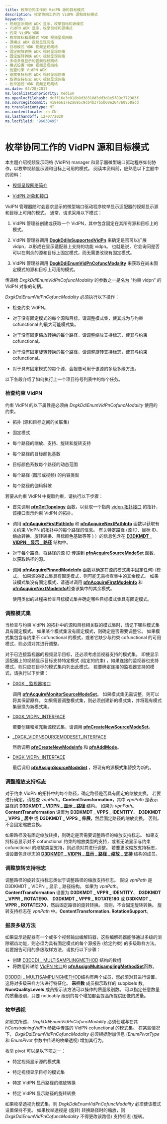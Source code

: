 ```yaml
---
title: 枚举协同工作的 VidPN 源和目标模式
description: 枚举协同工作的 VidPN 源和目标模式
keywords:
- 视频显示网络 WDK 显示，枚举目标和源模式
- VidPN WDK 显示，枚举目标和源模式
- 约束 VidPN WDK
- 枚举目标和源模式 WDK 视频呈现网络
- 源模式 WDK 视频呈现网络
- 目标模式 WDK 视频呈现网络
- 固定缩放转换 WDK 视频呈现网络
- 固定旋转转换 WDK 视频呈现网络
- 多级多级显示的音频视频网络
- 模式设置 WDK 视频呈现网络
- 检查约束 VidPN WDK
- 缩放支持标志 WDK 视频呈现网络
- 旋转支持标志 WDK 视频呈现网络
- 枚举透视 WDK 视频呈现网络
ms.date: 04/20/2017
ms.localizationpriority: medium
ms.openlocfilehash: dcff16e3c018b8d38318d3dd3d8e5f89c772303f
ms.sourcegitcommit: 418e6617e2a695c9cb4b37b5b60e264760858acd
ms.translationtype: MT
ms.contentlocale: zh-CN
ms.lasthandoff: 12/07/2020
ms.locfileid: "96838495"
---
```

# <a name="enumerating-cofunctional-vidpn-source-and-target-modes"></a>枚举协同工作的 VidPN 源和目标模式


本主题介绍视频显示网络 (VidPN) manager 和显示器微型端口驱动程序如何协作，以枚举视频显示源和目标上可用的模式。 阅读本资料前，应熟悉以下主题中的资料：

-   [视频呈现网络简介](introduction-to-video-present-networks.md)

-   [VidPN 对象和接口](vidpn-objects-and-interfaces.md)

VidPN 管理器随时会要求显示的微型端口驱动程序枚举显示适配器的视频显示源和目标上可用的模式。 通常，请求采用以下模式：

1.  VidPN 管理器创建或获取一个 VidPN，其中包含固定在其所有源和目标上的模式。

2.  VidPN 管理器调用 [**DxgkDdiIsSupportedVidPn**](/windows-hardware/drivers/ddi/d3dkmddi/nc-d3dkmddi-dxgkddi_issupportedvidpn) 来确定是否可以扩展 vidpn，以形成在显示适配器上支持的功能 vidpn。 也就是说，它会询问是否可以在剩余的源和目标上固定模式，而无需更改现有固定模式。

3.  VidPN 管理器调用 [**DxgkDdiEnumVidPnCofuncModality**](/windows-hardware/drivers/ddi/d3dkmddi/nc-d3dkmddi-dxgkddi_enumvidpncofuncmodality) 来获取在尚未固定模式的源和目标上可用的模式。

传递给 *DxgkDdiEnumVidPnCofuncModality* 的参数之一是名为 "约束 vidpn" 的 VidPN 对象的句柄。

*DxgkDdiEnumVidPnCofuncModality* 必须执行以下操作：

-   检查约束 VidPN。

-   对于没有固定模式的每个源和目标，请调整模式集，使其成为与约束 cofunctional 的最大可能模式集。

-   对于没有固定缩放转换的每个路径，请调整缩放支持标志，使其与约束 cofunctional。

-   对于没有固定旋转转换的每个路径，请调整旋转支持标志，使其与约束 cofunctional。

-   对于具有固定模式的每个源，会报告可用于该源的多级多级方法。

以下各段介绍了如何执行上一个项目符号列表中的每个任务。

### <a name="span-idinspecting_the_constraining_vidpnspanspan-idinspecting_the_constraining_vidpnspaninspecting-the-constraining-vidpn"></a><span id="inspecting_the_constraining_vidpn"></span><span id="INSPECTING_THE_CONSTRAINING_VIDPN"></span>检查约束 VidPN

约束 VidPN 的以下属性是必须由 *DxgkDdiEnumVidPnCofuncModality* 使用的约束。

-   拓扑 (源和目标之间的关联集) 

-   固定模式

-   每个路径的缩放、支持、旋转和旋转支持

-   每个路径的目标颜色基数

-   目标颜色系数每个路径的动态范围

-   每个路径 (图形或视频) 的内容类型

-   每个路径的伽玛斜坡

若要从约束 VidPN 中提取约束，请执行以下步骤：

-   首先调用 [**pfnGetTopology**](/windows-hardware/drivers/ddi/d3dkmddi/nc-d3dkmddi-dxgkddi_vidpn_gettopology) 函数，以获取一个指向 [vidpn 拓扑接口](/windows-hardware/drivers/ddi/d3dkmddi/ns-d3dkmddi-_dxgk_vidpntopology_interface) 的指针，该接口表示约束 VidPN 的拓扑。

-   调用 [**pfnAcquireFirstPathInfo**](/windows-hardware/drivers/ddi/d3dkmddi/nc-d3dkmddi-dxgkddi_vidpntopology_acquirefirstpathinfo) 和 [**pfnAcquireNextPathInfo**](/windows-hardware/drivers/ddi/d3dkmddi/nc-d3dkmddi-dxgkddi_vidpntopology_acquirenextpathinfo) 函数以获取有关约束 VidPN 的拓扑中的每个路径的信息。 有关特定路径 (源 ID、目标 ID、缩放转换、旋转转换、目标颜色基础等等 ) ）的信息包含在 [**D3DKMDT \_ VIDPN \_ 显示 \_ 路径**](/windows-hardware/drivers/ddi/d3dkmdt/ns-d3dkmdt-_d3dkmdt_vidpn_present_path) 结构中。

-   对于每个路径，将路径的源 ID 传递到 [**pfnAcquireSourceModeSet**](/windows-hardware/drivers/ddi/d3dkmddi/nc-d3dkmddi-dxgkddi_vidpn_acquiresourcemodeset) 函数，以获取路径的源。

-   调用 [**pfnAcquirePinnedModeInfo**](/windows-hardware/drivers/ddi/d3dkmddi/nc-d3dkmddi-dxgkddi_vidpnsourcemodeset_acquirepinnedmodeinfo) 函数以确定在源的模式集中固定任何)  (模式。 如果源的模式集具有固定模式，则可能无需检查集中的其余模式。 如果该模式集没有固定模式，请通过调用 [**pfnAcquireFirstModeInfo**](/windows-hardware/drivers/ddi/d3dkmddi/nc-d3dkmddi-dxgkddi_vidpnsourcemodeset_acquirefirstmodeinfo) 和 [**pfnAcquireNextModeInfo**](/windows-hardware/drivers/ddi/d3dkmddi/nc-d3dkmddi-dxgkddi_vidpnsourcemodeset_acquirenextmodeinfo)检查该集中的其余模式。

    使用类似的过程来检查目标模式集并确定哪些目标模式集具有固定模式。

### <a name="span-idadjusting_mode_setsspanspan-idadjusting_mode_setsspanadjusting-mode-sets"></a><span id="adjusting_mode_sets"></span><span id="ADJUSTING_MODE_SETS"></span>调整模式集

当检查与约束 VidPN 的拓扑中的源和目标相关联的模式集时，请记下哪些模式集具有固定模式。 如果某个模式集没有固定模式，则确定是否需要调整它。 如果模式集包含与约束不 cofunctional 的模式，或者它缺少与约束 cofunctional 的可用模式，则必须对其进行调整。

对于已连接监视器的视频显示目标，还必须考虑监视器支持的模式集。 即使显示适配器上的视频显示目标支持特定模式 (给定的约束) ，如果连接的监视器也支持模式，则只应在目标的模式集内列出此模式。 若要确定连接的监视器支持的模式，请执行以下步骤：

-   [DXGK \_ 监视器接口](/windows-hardware/drivers/ddi/d3dkmddi/ns-d3dkmddi-_dxgk_monitor_interface)

    调用 [**pfnAcquireMonitorSourceModeSet**](/windows-hardware/drivers/ddi/d3dkmddi/nc-d3dkmddi-dxgkddi_monitor_acquiremonitorsourcemodeset)。 如果模式集无需调整，则可以将其保留原样。 如果需要调整模式集，则必须创建新的模式集，并将现有模式集替换为新模式集。

-   [DXGK_VIDPN_INTERFACE](/windows-hardware/drivers/ddi/d3dkmddi/ns-d3dkmddi-_dxgk_vidpn_interface)

    若要创建和填充新源模式集，请调用 [**pfnCreateNewSourceModeSet**](/windows-hardware/drivers/ddi/d3dkmddi/nc-d3dkmddi-dxgkddi_vidpn_createnewsourcemodeset)。

-   [_DXGK_VIDPNSOURCEMODESET_INTERFACE](/windows-hardware/drivers/ddi/d3dkmddi/ns-d3dkmddi-_dxgk_vidpnsourcemodeset_interface)

    然后调用 [**pfnCreateNewModeInfo**](/windows-hardware/drivers/ddi/d3dkmddi/nc-d3dkmddi-dxgkddi_vidpnsourcemodeset_createnewmodeinfo) 和 [**pfnAddMode**](/windows-hardware/drivers/ddi/d3dkmddi/nc-d3dkmddi-dxgkddi_vidpnsourcemodeset_addmode)。

-   [DXGK_VIDPN_INTERFACE](/windows-hardware/drivers/ddi/d3dkmddi/ns-d3dkmddi-_dxgk_vidpn_interface)

    最后调用 [**pfnAssignSourceModeSet**](/windows-hardware/drivers/ddi/d3dkmddi/nc-d3dkmddi-dxgkddi_vidpn_assignsourcemodeset) ，将现有的源模式集替换为新的。

### <a name="adjusting-scaling-support-flags"></a>调整缩放支持标志

对于约束 VidPN 的拓扑中的每个路径，确定路径是否具有固定的缩放变换。 若要进行确定，请检查 *vpnPath*。**ContentTransformation**，其中 *vpnPath* 是表示路径的 [**D3DKMDT \_ VIDPN \_ 显示 \_ 路径**](/windows-hardware/drivers/ddi/d3dkmdt/ns-d3dkmdt-_d3dkmdt_vidpn_present_path) 结构。 如果为 *vpnPath*。**ContentTransformation** 设置为 **D3DKMDT \_ VPPS \_ IDENTITY**、 **D3DKMDT \_ VPPS \_ 居中** 或 **D3DKMDT \_ VPPS \_ 伸展**，然后固定路径的缩放变换。 否则，不会固定缩放变换。

如果路径没有固定缩放转换，则确定是否需要调整路径的缩放支持标志。 如果支持标志显示对不 cofunctional 约束的缩放类型的支持，或者无法显示与约束 cofunctional 的缩放类型支持，则必须对其进行调整。 若要更改缩放支持标志，请设置包含标志的 [**D3DKMDT \_ VIDPN \_ 显示 \_ 路径 \_ 缩放 \_ 支持**](/windows-hardware/drivers/ddi/d3dkmdt/ns-d3dkmdt-_d3dkmdt_vidpn_present_path_scaling_support) 结构的成员。

### <a name="adjusting-rotation-support-flags"></a>调整旋转支持标志

调整路径的旋转支持标志类似于调整路径的缩放支持标志。 假设 *vpnPath* 是 D3DKMDT \_ VIDPN \_ 显示 \_ 路径结构。 如果为 *vpnPath*。**ContentTransformation** 设置为 **D3DKMDT \_ VPPR \_ IDENTITY**、 **D3DKMDT \_ VPPR \_ ROTATE90**、 **D3DKMDT \_ VPPR \_ ROTATE180** 或 **D3DKMDT \_ VPPR \_ ROTATE270**，然后固定路径的旋转转换。 否则，不会固定旋转转换。 旋转支持标志在 *vpnPath* 中。**ContentTransformation. RotationSupport**。

### <a name="span-idreporting_multisampling_methodsspanspan-idreporting_multisampling_methodsspanreporting-multisampling-methods"></a><span id="reporting_multisampling_methods"></span><span id="REPORTING_MULTISAMPLING_METHODS"></span>报表多级方法

如果显示适配器有一个或多个视频输出编解码器，这些编解码器能够通过多级的消除锯齿功能，则必须为具有固定模式的每个源报告 (给定约束) 的多级取样方法。 若要报告可用的多级取样方法，请执行以下步骤：

-   创建 [D3DDDI \_ MULTISAMPLINGMETHOD](/windows-hardware/drivers/ddi/d3dukmdt/ns-d3dukmdt-_d3dddi_multisamplingmethod) 结构的数组
-   将数组传递给 [VidPN 接口](/windows-hardware/drivers/ddi/d3dkmddi/ns-d3dkmddi-_dxgk_vidpn_interface)的 [**pfnAssignMultisamplingMethodSet**](/windows-hardware/drivers/ddi/d3dkmddi/nc-d3dkmddi-dxgkddi_vidpn_assignmultisamplingmethodset)函数。

[D3DDDI \_ MULTISAMPLINGMETHOD](/windows-hardware/drivers/ddi/d3dukmdt/ns-d3dukmdt-_d3dddi_multisamplingmethod)结构有两个成员，您必须对其进行设置，这将对多级采样方法进行特征化。 **采样数** 成员指示取样的 subpixels 数。 **NumQualityLevels** 成员指示该方法可以操作的质量级别数。 可以指定任意数量的质量级别，只要 noticably 级别的每个增加都会提高所提供图像的质量。

### <a name="span-idenumeration_pivotsspanspan-idenumeration_pivotsspanenumeration-pivots"></a><span id="enumeration_pivots"></span><span id="ENUMERATION_PIVOTS"></span>枚举透视

如前文所述， *DxgkDdiEnumVidPnCofuncModality* 必须创建与在其 *hConstrainingVidPn* 参数中传递的 VidPN cofunctional 的模式集。 在某些情况下， *DxgkDdiEnumVidPnCofuncModality* 必须根据附加信息 (*EnumPivotType* 和 *EnumPivot* 参数中传递的枚举透视) 增加其行为。

枚举 pivot 可以是以下项之一：

-   特定视频显示源的模式集

-   特定视频显示目标的模式集

-   特定 VidPN 显示路径的缩放转换

-   特定 VidPN 显示路径的旋转转换

如果枚举透视为模式集，则 *DxgkDdkEnumVidPnCofuncModality* 必须使该模式设置保持不变。 如果枚举透视是 (旋转) 转换路径时的缩放，则 *DxgkDdiEnumVidPnCofuncModality* 不得更改该路径) 支持标志 (旋转。

 

